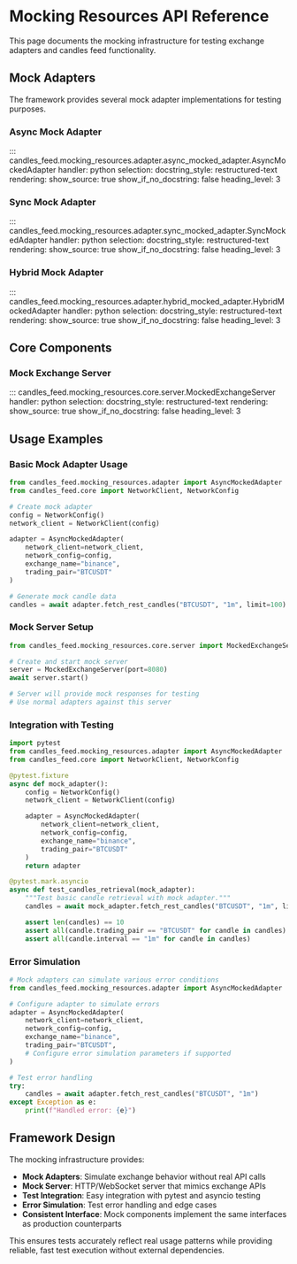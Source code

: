 # Mocking Resources API Reference

This page documents the mocking infrastructure for testing exchange adapters and candles feed functionality.

## Mock Adapters

The framework provides several mock adapter implementations for testing purposes.

### Async Mock Adapter

::: candles_feed.mocking_resources.adapter.async_mocked_adapter.AsyncMockedAdapter
    handler: python
    selection:
      docstring_style: restructured-text
    rendering:
      show_source: true
      show_if_no_docstring: false
      heading_level: 3

### Sync Mock Adapter

::: candles_feed.mocking_resources.adapter.sync_mocked_adapter.SyncMockedAdapter
    handler: python
    selection:
      docstring_style: restructured-text
    rendering:
      show_source: true
      show_if_no_docstring: false
      heading_level: 3

### Hybrid Mock Adapter

::: candles_feed.mocking_resources.adapter.hybrid_mocked_adapter.HybridMockedAdapter
    handler: python
    selection:
      docstring_style: restructured-text
    rendering:
      show_source: true
      show_if_no_docstring: false
      heading_level: 3

## Core Components

### Mock Exchange Server

::: candles_feed.mocking_resources.core.server.MockedExchangeServer
    handler: python
    selection:
      docstring_style: restructured-text
    rendering:
      show_source: true
      show_if_no_docstring: false
      heading_level: 3

## Usage Examples

### Basic Mock Adapter Usage

```python
from candles_feed.mocking_resources.adapter import AsyncMockedAdapter
from candles_feed.core import NetworkClient, NetworkConfig

# Create mock adapter
config = NetworkConfig()
network_client = NetworkClient(config)

adapter = AsyncMockedAdapter(
    network_client=network_client,
    network_config=config,
    exchange_name="binance",
    trading_pair="BTCUSDT"
)

# Generate mock candle data
candles = await adapter.fetch_rest_candles("BTCUSDT", "1m", limit=100)
```

### Mock Server Setup

```python
from candles_feed.mocking_resources.core.server import MockedExchangeServer

# Create and start mock server
server = MockedExchangeServer(port=8080)
await server.start()

# Server will provide mock responses for testing
# Use normal adapters against this server
```

### Integration with Testing

```python
import pytest
from candles_feed.mocking_resources.adapter import AsyncMockedAdapter
from candles_feed.core import NetworkClient, NetworkConfig

@pytest.fixture
async def mock_adapter():
    config = NetworkConfig()
    network_client = NetworkClient(config)

    adapter = AsyncMockedAdapter(
        network_client=network_client,
        network_config=config,
        exchange_name="binance",
        trading_pair="BTCUSDT"
    )
    return adapter

@pytest.mark.asyncio
async def test_candles_retrieval(mock_adapter):
    """Test basic candle retrieval with mock adapter."""
    candles = await mock_adapter.fetch_rest_candles("BTCUSDT", "1m", limit=10)

    assert len(candles) == 10
    assert all(candle.trading_pair == "BTCUSDT" for candle in candles)
    assert all(candle.interval == "1m" for candle in candles)
```

### Error Simulation

```python
# Mock adapters can simulate various error conditions
from candles_feed.mocking_resources.adapter import AsyncMockedAdapter

# Configure adapter to simulate errors
adapter = AsyncMockedAdapter(
    network_client=network_client,
    network_config=config,
    exchange_name="binance",
    trading_pair="BTCUSDT",
    # Configure error simulation parameters if supported
)

# Test error handling
try:
    candles = await adapter.fetch_rest_candles("BTCUSDT", "1m")
except Exception as e:
    print(f"Handled error: {e}")
```

## Framework Design

The mocking infrastructure provides:

- **Mock Adapters**: Simulate exchange behavior without real API calls
- **Mock Server**: HTTP/WebSocket server that mimics exchange APIs
- **Test Integration**: Easy integration with pytest and asyncio testing
- **Error Simulation**: Test error handling and edge cases
- **Consistent Interface**: Mock components implement the same interfaces as production counterparts

This ensures tests accurately reflect real usage patterns while providing reliable, fast test execution without external dependencies.
